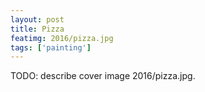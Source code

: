 ```yaml
---
layout: post
title: Pizza
featimg: 2016/pizza.jpg
tags: ['painting']
---
```


TODO: describe cover image 2016/pizza.jpg.
